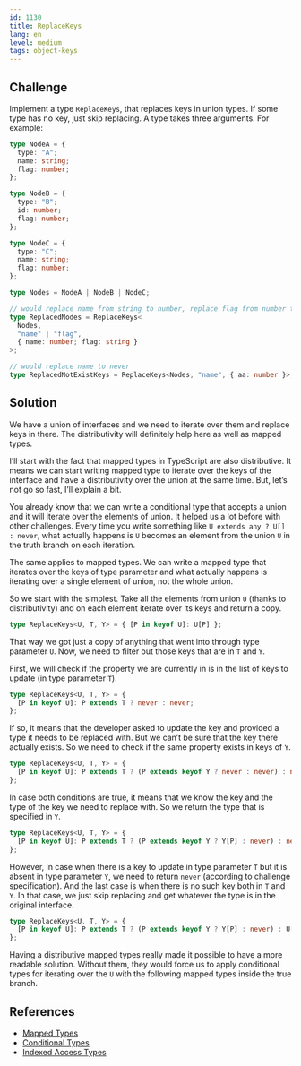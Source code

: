 ```yaml
---
id: 1130
title: ReplaceKeys
lang: en
level: medium
tags: object-keys
---
```


## Challenge

Implement a type `ReplaceKeys`, that replaces keys in union types.
If some type has no key, just skip replacing.
A type takes three arguments.
For example:

```typescript
type NodeA = {
  type: "A";
  name: string;
  flag: number;
};

type NodeB = {
  type: "B";
  id: number;
  flag: number;
};

type NodeC = {
  type: "C";
  name: string;
  flag: number;
};

type Nodes = NodeA | NodeB | NodeC;

// would replace name from string to number, replace flag from number to string
type ReplacedNodes = ReplaceKeys<
  Nodes,
  "name" | "flag",
  { name: number; flag: string }
>;

// would replace name to never
type ReplacedNotExistKeys = ReplaceKeys<Nodes, "name", { aa: number }>;
```

## Solution

We have a union of interfaces and we need to iterate over them and replace keys in there.
The distributivity will definitely help here as well as mapped types.

I’ll start with the fact that mapped types in TypeScript are also distributive.
It means we can start writing mapped type to iterate over the keys of the interface and have a distributivity over the union at the same time.
But, let’s not go so fast, I’ll explain a bit.

You already know that we can write a conditional type that accepts a union and it will iterate over the elements of union.
It helped us a lot before with other challenges.
Every time you write something like `U extends any ? U[] : never`, what actually happens is `U` becomes an element from the union `U` in the truth branch on each iteration.

The same applies to mapped types.
We can write a mapped type that iterates over the keys of type parameter and what actually happens is iterating over a single element of union, not the whole union.

So we start with the simplest.
Take all the elements from union `U` (thanks to distributivity) and on each element iterate over its keys and return a copy.

```typescript
type ReplaceKeys<U, T, Y> = { [P in keyof U]: U[P] };
```

That way we got just a copy of anything that went into through type parameter `U`.
Now, we need to filter out those keys that are in `T` and `Y`.

First, we will check if the property we are currently in is in the list of keys to update (in type parameter `T`).

```typescript
type ReplaceKeys<U, T, Y> = {
  [P in keyof U]: P extends T ? never : never;
};
```

If so, it means that the developer asked to update the key and provided a type it needs to be replaced with.
But we can’t be sure that the key there actually exists.
So we need to check if the same property exists in keys of `Y`.

```typescript
type ReplaceKeys<U, T, Y> = {
  [P in keyof U]: P extends T ? (P extends keyof Y ? never : never) : never;
};
```

In case both conditions are true, it means that we know the key and the type of the key we need to replace with.
So we return the type that is specified in `Y`.

```typescript
type ReplaceKeys<U, T, Y> = {
  [P in keyof U]: P extends T ? (P extends keyof Y ? Y[P] : never) : never;
};
```

However, in case when there is a key to update in type parameter `T` but it is absent in type parameter `Y`, we need to return `never` (according to challenge specification).
And the last case is when there is no such key both in `T` and `Y`.
In that case, we just skip replacing and get whatever the type is in the original interface.

```typescript
type ReplaceKeys<U, T, Y> = {
  [P in keyof U]: P extends T ? (P extends keyof Y ? Y[P] : never) : U[P];
};
```

Having a distributive mapped types really made it possible to have a more readable solution.
Without them, they would force us to apply conditional types for iterating over the `U` with the following mapped types inside the true branch.

## References

- [Mapped Types](https://www.typescriptlang.org/docs/handbook/2/mapped-types.html)
- [Conditional Types](https://www.typescriptlang.org/docs/handbook/2/conditional-types.html)
- [Indexed Access Types](https://www.typescriptlang.org/docs/handbook/2/indexed-access-types.html)
